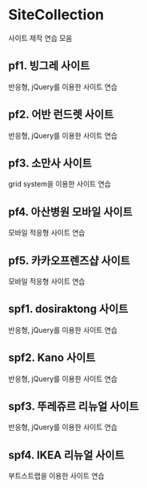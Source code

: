 # SiteCollection
사이트 제작 연습 모음

## pf1. 빙그레 사이트
반응형, jQuery를 이용한 사이트 연습

## pf2. 어반 런드렛 사이트
반응형, jQuery를 이용한 사이트 연습

## pf3. 소만사 사이트
grid system을 이용한 사이트 연습

## pf4. 아산병원 모바일 사이트
모바일 적응형 사이트 연습

## pf5. 카카오프렌즈샵 사이트
모바일 적응형 사이트 연습

## spf1. dosiraktong 사이트
반응형, jQuery를 이용한 사이트 연습

## spf2. Kano 사이트
반응형, jQuery를 이용한 사이트 연습

## spf3. 뚜레쥬르 리뉴얼 사이트
반응형, jQuery를 이용한 사이트 연습

## spf4. IKEA 리뉴얼 사이트
부트스트랩을 이용한 사이트 연습
